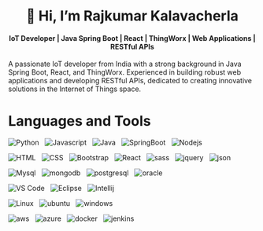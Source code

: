 <h1 align=center> 👋 Hi, I’m Rajkumar Kalavacherla </h1>

<h4 align=center> IoT Developer | Java Spring Boot | React | ThingWorx | Web Applications | RESTful APIs </h4>

<p>A passionate IoT developer from India with a strong background in Java Spring Boot, React, and ThingWorx. Experienced in building robust web applications and developing RESTful APIs, dedicated to creating innovative solutions in the Internet of Things space.</p>
<!--- - 👀 I’m interested in ...
- 🌱 I’m currently learning ...
- 💞️ I’m looking to collaborate on ...
- 📫 How to reach me ... --->

<!---
Raj32359/Raj32359 is a ✨ special ✨ repository because its `README.md` (this file) appears on your GitHub profile.
You can click the Preview link to take a look at your changes.
--->
<h1> Languages and Tools </h1>
<p>
  <img src="https://img.shields.io/badge/Python-3776AB?style=for-the-badge&logo=python&logoColor=white" alt="Python"> &nbsp;
  <img src="https://img.shields.io/badge/JavaScript-F7DF1E?style=for-the-badge&logo=JavaScript&logoColor=white" alt="Javascript"> &nbsp;
  <img src="https://img.shields.io/badge/Java-ED8B00?style=for-the-badge&logo=openjdk&logoColor=white" alt="Java"> &nbsp;
  <img src="https://img.shields.io/badge/Spring_Boot-6DB33F?style=for-the-badge&logo=spring-boot&logoColor=white" alt="SpringBoot"> &nbsp;
  <img src="https://img.shields.io/badge/Node.js-43853D?style=for-the-badge&logo=node.js&logoColor=white" alt="Nodejs"> &nbsp;
</p>

<p>
  <img src="https://img.shields.io/badge/HTML5-E34F26?style=for-the-badge&logo=html5&logoColor=white" alt="HTML"> &nbsp;
  <img src="https://img.shields.io/badge/CSS3-1572B6?style=for-the-badge&logo=css3&logoColor=white" alt="CSS"> &nbsp;
  <img src="https://img.shields.io/badge/Bootstrap-563D7C?style=for-the-badge&logo=bootstrap&logoColor=white" alt="Bootstrap"> &nbsp;
  <img src="https://img.shields.io/badge/React-20232A?style=for-the-badge&logo=react&logoColor=61DAFB" alt="React"> &nbsp;
  <img src="https://img.shields.io/badge/Sass-CC6699?style=for-the-badge&logo=sass&logoColor=white" alt="sass"> &nbsp;
  <img src="https://img.shields.io/badge/jQuery-0769AD?style=for-the-badge&logo=jquery&logoColor=white" alt="jquery"> &nbsp;  
  <img src="https://img.shields.io/badge/json-5E5C5C?style=for-the-badge&logo=json&logoColor=white" alt="json"> &nbsp;
</p>

<p>
  <img src="https://img.shields.io/badge/MySQL-005C84?style=for-the-badge&logo=mysql&logoColor=white" alt="Mysql"> &nbsp;
  <img src="https://img.shields.io/badge/MongoDB-4EA94B?style=for-the-badge&logo=mongodb&logoColor=white" alt="mongodb"> &nbsp;
  <img src="https://img.shields.io/badge/PostgreSQL-316192?style=for-the-badge&logo=postgresql&logoColor=white" alt="postgresql"> &nbsp;
  <img src="https://img.shields.io/badge/Oracle-F80000?style=for-the-badge&logo=Oracle&logoColor=white" alt="oracle"> &nbsp;
</p>

<p>
 <img src="https://img.shields.io/badge/Visual_Studio_Code-0078D4?style=for-the-badge&logo=visual%20studio%20code&logoColor=white" alt="VS Code"> &nbsp;
 <img src="https://img.shields.io/badge/Eclipse-2C2255?style=for-the-badge&logo=eclipse&logoColor=white" alt="Eclipse"> &nbsp;
 <img src="https://img.shields.io/badge/IntelliJ_IDEA-000000.svg?style=for-the-badge&logo=intellij-idea&logoColor=white" alt="Intellij"> &nbsp;
</p>

<p>
  <img src="https://img.shields.io/badge/Linux-FCC624?style=for-the-badge&logo=linux&logoColor=black" alt="Linux"> &nbsp;
  <img src="https://img.shields.io/badge/Ubuntu-E95420?style=for-the-badge&logo=ubuntu&logoColor=white" alt="ubuntu"> &nbsp;
  <img src="https://img.shields.io/badge/Windows-0078D6?style=for-the-badge&logo=windows&logoColor=white" alt="windows"> &nbsp;
</p>


<p>
  <img src="https://img.shields.io/badge/Amazon_AWS-FF9900?style=for-the-badge&logo=amazonaws&logoColor=white" alt="aws"> &nbsp;
  <img src="https://img.shields.io/badge/microsoft%20azure-0089D6?style=for-the-badge&logo=microsoft-azure&logoColor=white" alt="azure"> &nbsp;
  <img src="https://img.shields.io/badge/Docker-2CA5E0?style=for-the-badge&logo=docker&logoColor=white" alt="docker"> &nbsp;
  <img src="https://img.shields.io/badge/Jenkins-D24939?style=for-the-badge&logo=Jenkins&logoColor=white" alt="jenkins"> &nbsp;
</p>  


